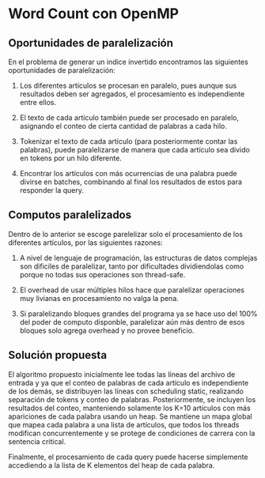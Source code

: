 # Word Count con OpenMP

## Oportunidades de paralelización

En el problema de generar un indice invertido encontramos las siguientes oportunidades de paralelización:

1. Los diferentes artículos se procesan en paralelo, pues aunque sus resultados deben ser agregados, el procesamiento es independiente entre ellos.

2. El texto de cada artículo también puede ser procesado en paralelo, asignando el conteo de cierta cantidad de palabras a cada hilo.

3. Tokenizar el texto de cada artículo (para posteriormente contar las palabras), puede paralelizarse de manera que cada artículo sea divido en tokens por un hilo diferente.

4. Encontrar los artículos con más ocurrencias de una palabra puede divirse en batches, combinando al final los resultados de estos para responder la query.

## Computos paralelizados

Dentro de lo anterior se escoge parelelizar solo el procesamiento de los diferentes artículos, por las siguientes razones:

1. A nivel de lenguaje de programación, las estructuras de datos complejas son dificiles de paralelizar, tanto por dificultades dividiendolas como porque no todas sus operaciones son thread-safe.

2. El overhead de usar múltiples hilos hace que paralelizar operaciones muy livianas en procesamiento no valga la pena.

3. Si paralelizando bloques grandes del programa ya se hace uso del 100% del poder de computo disponble, paralelizar aún más dentro de esos bloques solo agrega overhead y no provee beneficio.

## Solución propuesta

El algoritmo propuesto inicialmente lee todas las líneas del archivo de entrada y ya que el conteo de palabras de cada artículo es independiente de los demás, se distribuyen las líneas con scheduling static, realizando separación de tokens y conteo de palabras. Posteriormente, se incluyen los resultados del conteo, manteniendo solamente los K=10 artículos con más apariciones de cada palabra usando un heap. Se mantiene un mapa global que mapea cada palabra a una lista de artículos, que todos los threads modifican concurrentemente y se protege de condiciones de carrera con la sentencia critical.

Finalmente, el procesamiento de cada query puede hacerse simplemente accediendo a la lista de K elementos del heap de cada palabra.

